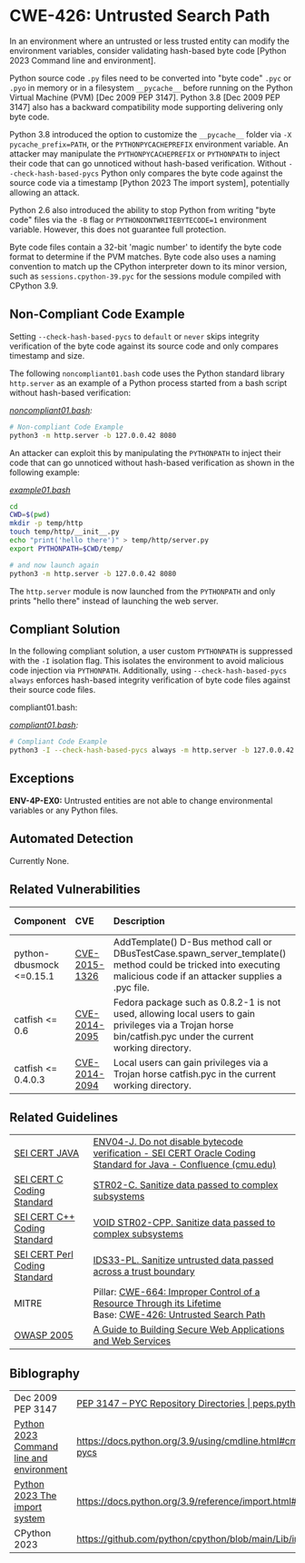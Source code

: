 # CWE-426: Untrusted Search Path

In an environment where an untrusted or less trusted entity can modify the environment variables, consider validating hash-based byte code [Python 2023 Command line and environment].

Python source code `.py` files need to be converted into "byte code" `.pyc` or `.pyo` in memory or in a filesystem `__pycache__` before running on the Python Virtual Machine (PVM) [Dec 2009 PEP 3147].
Python 3.8 [Dec 2009 PEP 3147] also has a backward compatibility mode supporting delivering only byte code.

Python 3.8 introduced the option to customize the `__pycache__` folder via `-X pycache_prefix=PATH`, or the `PYTHONPYCACHEPREFIX` environment variable. An attacker may manipulate the `PYTHONPYCACHEPREFIX` or `PYTHONPATH` to inject their code that can go unnoticed without hash-based verification. Without `--check-hash-based-pycs` Python only compares the byte code against the source code via a timestamp [Python 2023 The import system], potentially allowing an attack.

Python 2.6 also introduced the ability to stop Python from writing "byte code" files via the `-B` flag or `PYTHONDONTWRITEBYTECODE=1` environment variable. However, this does not guarantee full protection.

Byte code files contain a 32-bit 'magic number' to identify the byte code format to determine if the PVM matches. Byte code also uses a naming convention to match up the CPython interpreter down to its minor version, such as `sessions.cpython-39.pyc` for the sessions module compiled with CPython 3.9.

## Non-Compliant Code Example

Setting `--check-hash-based-pycs` to `default` or `never` skips integrity verification of the byte code against its source code and only compares timestamp and size.

The following `noncompliant01.bash` code uses the Python standard library `http.server` as an example of a Python process started from a bash script without hash-based verification:

*[noncompliant01.bash](noncompliant01.bash):*

```bash
# Non-compliant Code Example
python3 -m http.server -b 127.0.0.42 8080
```

An attacker can exploit this by manipulating the `PYTHONPATH` to inject their code that can go unnoticed without hash-based verification as shown in the following example:

*[example01.bash](example01.bash)*

```bash
cd
CWD=$(pwd)
mkdir -p temp/http
touch temp/http/__init__.py
echo "print('hello there')" > temp/http/server.py
export PYTHONPATH=$CWD/temp/

# and now launch again
python3 -m http.server -b 127.0.0.42 8080
```

The `http.server` module is now launched from the `PYTHONPATH` and only prints "hello there" instead of launching the web server.

## Compliant Solution

In the following compliant solution, a user custom `PYTHONPATH` is suppressed with the `-I` isolation flag. This isolates the environment to avoid malicious code injection via `PYTHONPATH`. Additionally, using `--check-hash-based-pycs always` enforces hash-based integrity verification of byte code files against their source code files.

compliant01.bash:

*[compliant01.bash](compliant01.bash):*

```bash
# Compliant Code Example
python3 -I --check-hash-based-pycs always -m http.server -b 127.0.0.42 8080
```

## Exceptions

**ENV-4P-EX0:** Untrusted entities are not able to change environmental variables or any Python files.

## Automated Detection

Currently None.

## Related Vulnerabilities

| Component | CVE | Description  | CVSS rating | Comment |
|:----------|:----|:-------------|:------------|:--------|
| python-dbusmock <=0.15.1 | [CVE-2015-1326](https://nvd.nist.gov/vuln/detail/CVE-2015-1326) | AddTemplate() D-Bus method call or DBusTestCase.spawn_server_template() method could be tricked into executing malicious code if an attacker supplies a .pyc file. | 3.x: 8.8 High | |
| catfish <= 0.6           | [CVE-2014-2095](https://nvd.nist.gov/vuln/detail/CVE-2014-2095) | Fedora package such as 0.8.2-1 is not used, allowing local users to gain privileges via a Trojan horse bin/catfish.pyc under the current working directory. | 2.0: 4.6 Med | |
| catfish <= 0.4.0.3       | [CVE-2014-2094](https://nvd.nist.gov/vuln/detail/CVE-2014-2094) | Local users can gain privileges via a Trojan horse catfish.pyc in the current working directory. | 2.0: 4.6 Med | |

## Related Guidelines

|||
|:---|:---|
|[SEI CERT JAVA](https://wiki.sei.cmu.edu/confluence/display/java/SEI+CERT+Oracle+Coding+Standard+for+Java)|[ENV04-J. Do not disable bytecode verification - SEI CERT Oracle Coding Standard for Java - Confluence (cmu.edu)](https://wiki.sei.cmu.edu/confluence/display/java/ENV04-J.+Do+not+disable+bytecode+verification)|
| [SEI CERT C Coding Standard](https://wiki.sei.cmu.edu/confluence/display/c/SEI+CERT+C+Coding+Standard) | [STR02-C. Sanitize data passed to complex subsystems](https://wiki.sei.cmu.edu/confluence/display/c/STR02-C.+Sanitize+data+passed+to+complex+subsystems) |
| [SEI CERT C++ Coding Standard](https://wiki.sei.cmu.edu/confluence/pages/viewpage.action?pageId=88046682) | [VOID STR02-CPP. Sanitize data passed to complex subsystems](https://wiki.sei.cmu.edu/confluence/pages/viewpage.action?pageId=88046726) |
| [SEI CERT Perl Coding Standard](https://wiki.sei.cmu.edu/confluence/display/perl/SEI+CERT+Perl+Coding+Standard) | [IDS33-PL. Sanitize untrusted data passed across a trust boundary](https://wiki.sei.cmu.edu/confluence/display/perl/IDS33-PL.+Sanitize+untrusted+data+passed+across+a+trust+boundary) |
| MITRE | Pillar: [CWE-664: Improper Control of a Resource Through its Lifetime](https://cwe.mitre.org/data/definitions/664.html)<br>Base: [CWE-426: Untrusted Search Path](https://cwe.mitre.org/data/definitions/426.html)|
|[OWASP 2005](https://wiki.sei.cmu.edu/confluence/display/java/Rule+AA.+References#RuleAA.References-OWASP05)|[A Guide to Building Secure Web Applications and Web Services](http://sourceforge.net/projects/owasp/files/Guide/2.0.1/OWASPGuide2.0.1.pdf/download) |

## Biblography

|||
|:---|:---|
|Dec 2009 PEP 3147|[PEP 3147 – PYC Repository Directories \| peps.python.org](https://peps.python.org/pep-3147/)|
|[Python 2023 Command line and environment](https://docs.python.org/3.9/using/cmdline.html#cmdoption-check-hash-based-pycs)|<https://docs.python.org/3.9/using/cmdline.html#cmdoption-check-hash-based-pycs>|
|[Python 2023 The import system](https://docs.python.org/3.9/reference/import.html#pyc-invalidation)|<https://docs.python.org/3.9/reference/import.html#pyc-invalidation>|
|CPython 2023|<https://github.com/python/cpython/blob/main/Lib/importlib/_bootstrap_external.py>|
